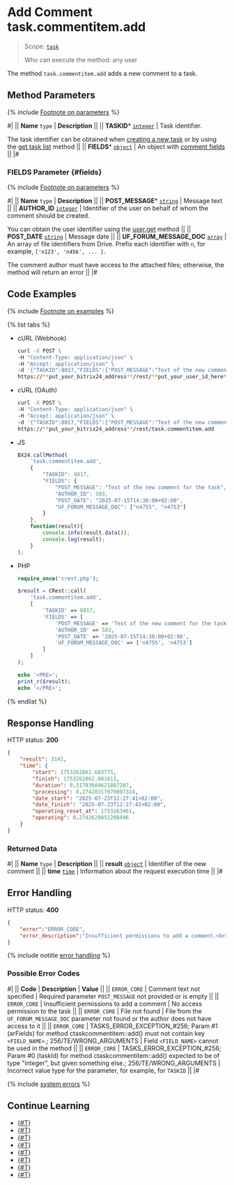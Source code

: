 # Add Comment task.commentitem.add

> Scope: [`task`](../../scopes/permissions.md)
>
> Who can execute the method: any user

The method `task.commentitem.add` adds a new comment to a task.

## Method Parameters

{% include [Footnote on parameters](../../../_includes/required.md) %}

#|
|| **Name**
`type` | **Description** ||
|| **TASKID***
[`integer`](../../data-types.md) | Task identifier.

The task identifier can be obtained when [creating a new task](../tasks-task-add.md) or by using the [get task list](../tasks-task-list.md) method ||
|| **FIELDS***
[`object`](../../data-types.md) | An object with [comment fields](#fields) ||
|#

### FIELDS Parameter {#fields}

{% include [Footnote on parameters](../../../_includes/required.md) %}

#|
|| **Name**
`type` | **Description** ||
|| **POST_MESSAGE***
[`string`](../../data-types.md) | Message text ||
|| **AUTHOR_ID**
[`integer`](../../data-types.md) | Identifier of the user on behalf of whom the comment should be created.

You can obtain the user identifier using the [user.get](../../user/user-get.md) method ||
|| **POST_DATE**
[`string`](../../data-types.md) | Message date ||
|| **UF_FORUM_MESSAGE_DOC**
[`array`](../../data-types.md) | An array of file identifiers from Drive. Prefix each identifier with `n`, for example, `['n123', 'n456', ... ]`.

The comment author must have access to the attached files; otherwise, the method will return an error ||
|#

## Code Examples

{% include [Footnote on examples](../../../_includes/examples.md) %}

{% list tabs %}

- cURL (Webhook)

    ```bash
    curl -X POST \
    -H "Content-Type: application/json" \
    -H "Accept: application/json" \
    -d '{"TASKID":8017,"FIELDS":{"POST_MESSAGE":"Text of the new comment for the task","AUTHOR_ID":503,"POST_DATE":"2025-07-15T14:30:00+02:00","UF_FORUM_MESSAGE_DOC":["n4755","n4753"]}}' \
    https://**put_your_bitrix24_address**/rest/**put_your_user_id_here**/**put_your_webhook_here**/task.commentitem.add
    ```

- cURL (OAuth)

    ```bash
    curl -X POST \
    -H "Content-Type: application/json" \
    -H "Accept: application/json" \
    -d '{"TASKID":8017,"FIELDS":{"POST_MESSAGE":"Text of the new comment for the task","AUTHOR_ID":503,"POST_DATE":"2025-07-15T14:30:00+02:00","UF_FORUM_MESSAGE_DOC":["n4755","n4753"]},"auth":"**put_access_token_here**"}' \
    https://**put_your_bitrix24_address**/rest/task.commentitem.add
    ```

- JS

    ```js
    BX24.callMethod(
        'task.commentitem.add',
        {
            "TASKID": 8017,
            "FIELDS": {
                "POST_MESSAGE": "Text of the new comment for the task",
                "AUTHOR_ID": 503,
                "POST_DATE": "2025-07-15T14:30:00+02:00",
                "UF_FORUM_MESSAGE_DOC": ["n4755", "n4753"]
            }
        },
        function(result){
            console.info(result.data());
            console.log(result);
        }
    );
    ```

- PHP

    ```php
    require_once('crest.php');

    $result = CRest::call(
        'task.commentitem.add',
        [
            'TASKID' => 8017,
            'FIELDS' => [
                'POST_MESSAGE' => 'Text of the new comment for the task',
                'AUTHOR_ID' => 503,
                'POST_DATE' => '2025-07-15T14:30:00+02:00',
                'UF_FORUM_MESSAGE_DOC' => ['n4755', 'n4753']
            ]
        ]
    );

    echo '<PRE>';
    print_r($result);
    echo '</PRE>';
    ```

{% endlist %}

## Response Handling

HTTP status: **200**

```json
{
    "result": 3141,
    "time": {
        "start": 1753262861.683775,
        "finish": 1753262862.001611,
        "duration": 0.31783604621887207,
        "processing": 0.27428317070007324,
        "date_start": "2025-07-23T12:27:41+02:00",
        "date_finish": "2025-07-23T12:27:42+02:00",
        "operating_reset_at": 1753263461,
        "operating": 0.2742629051208496
    }
}
```

### Returned Data

#|
|| **Name**
`type` | **Description** ||
|| **result**
[`object`](../../data-types.md) | Identifier of the new comment ||
|| **time**
[`time`](../../data-types.md#time) | Information about the request execution time ||
|#


## Error Handling

HTTP status: **400**

```json
{
    "error":"ERROR_CODE",
    "error_description":"Insufficient permissions to add a comment.<br>"
}
```

{% include notitle [error handling](../../../_includes/error-info.md) %}

### Possible Error Codes

#|
|| **Code** | **Description** | **Value**  ||
|| `ERROR_CORE` | Comment text not specified | Required parameter `POST_MESSAGE` not provided or is empty ||
|| `ERROR_CORE` | Insufficient permissions to add a comment | No access permission to the task ||
|| `ERROR_CORE` | File not found | File from the `UF_FORUM_MESSAGE_DOC` parameter not found or the author does not have access to it ||
|| `ERROR_CORE` | TASKS_ERROR_EXCEPTION_#256; Param #1 (arFields) for method ctaskcommentitem::add() must not contain key `<FIELD_NAME>`.; 256/TE/WRONG_ARGUMENTS | Field `<FIELD_NAME>` cannot be used in the method ||
|| `ERROR_CORE` | TASKS_ERROR_EXCEPTION_#256; Param #0 (taskId) for method ctaskcommentitem::add() expected to be of type "integer", but given something else.; 256/TE/WRONG_ARGUMENTS | Incorrect value type for the parameter, for example, for `TASKID` ||
|#

{% include [system errors](../../../_includes/system-errors.md) %}

## Continue Learning

- [{#T}](./index.md)
- [{#T}](./task-comment-item-update.md)
- [{#T}](./task-comment-item-get.md)
- [{#T}](./task-comment-item-get-list.md)
- [{#T}](./task-comment-item-delete.md)
- [{#T}](./task-comment-item-is-action-allowed.md)
- [{#T}](./task-comment-item-get-manifest.md)
- [{#T}](../../../tutorials/tasks/how-to-create-comment-with-file.md)